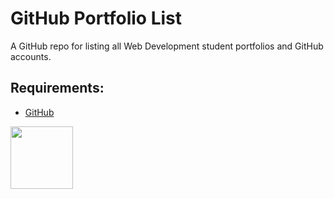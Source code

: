 # GitHub Portfolio List

A GitHub repo for listing all Web Development student portfolios and GitHub accounts.

## Requirements:

* [GitHub](https://github.com/)

<a href="https://codeadam.ca">
<img src="https://codeadam.ca/images/code-block.png" width="100">
</a>

